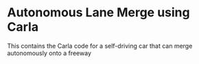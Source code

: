 # Autonomous Lane Merge using Carla
 This contains the Carla code for a self-driving car that can merge autonomously onto a freeway
